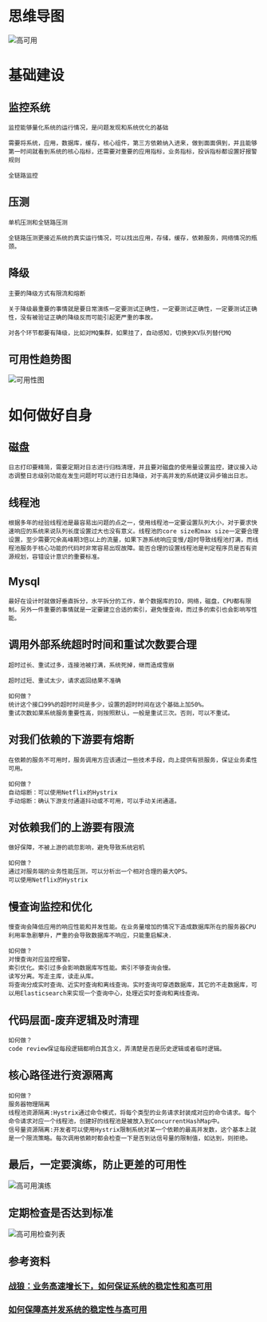 # 思维导图

![高可用](img/高可用.jpeg)

# 基础建设

## 监控系统

```
监控能够量化系统的运行情况，是问题发现和系统优化的基础

需要将系统，应用，数据库，缓存，核心组件，第三方依赖纳入进来，做到面面俱到，并且能够第一时间就看到系统的核心指标，还需要对重要的应用指标，业务指标，投诉指标都设置好报警规则

全链路监控
```

## 压测

```
单机压测和全链路压测

全链路压测更接近系统的真实运行情况，可以找出应用，存储，缓存，依赖服务，网络情况的瓶颈。
```

## 降级

```
主要的降级方式有限流和熔断

关于降级最重要的事情就是要日常演练一定要测试正确性，一定要测试正确性，一定要测试正确性，没有被验证正确的降级反而可能引起更严重的事故。

对各个环节都要有降级，比如对MQ集群，如果挂了，自动感知，切换到KV队列替代MQ
```

## 可用性趋势图

![可用性图](img/可用性图.jpeg)

# 如何做好自身

## 磁盘

```
日志打印要精简，需要定期对日志进行归档清理，并且要对磁盘的使用量设置监控，建议接入动态调整日志级别功能在发生问题时可以进行日志降级，对于高并发的系统建议异步输出日志。
```

## 线程池

```
根据多年的经验线程池是最容易出问题的点之一，使用线程池一定要设置队列大小，对于要求快速响应的系统来说队列长度设置过大也没有意义。线程池的core size和max size一定要合理设置，至少需要冗余高峰期3倍以上的流量，如果下游系统响应变慢/超时导致线程池打满，而线程池服务于核心功能的代码时非常容易出现故障。能否合理的设置线程池是判定程序员是否有资源规划，容错设计意识的重要标准。
```

## Mysql

```
最好在设计时就做好垂直拆分，水平拆分的工作，单个数据库的IO，网络，磁盘，CPU都有限制。另外一件重要的事情就是一定要建立合适的索引，避免慢查询，而过多的索引也会影响写性能。
```

## 调用外部系统超时时间和重试次数要合理

```
超时过长、重试过多，连接池被打满，系统死掉，继而造成雪崩

超时过短、重试太少，请求返回结果不准确

如何做？
统计这个接口99%的超时时间是多少，设置的超时时间在这个基础上加50%。
重试次数如果系统服务重要性高，则按照默认，一般是重试三次。否则，可以不重试。
```

## 对我们依赖的下游要有熔断

```
在依赖的服务不可用时，服务调用方应该通过一些技术手段，向上提供有损服务，保证业务柔性可用。

如何做？
自动熔断：可以使用Netflix的Hystrix
手动熔断：确认下游支付通道抖动或不可用，可以手动关闭通道。
```

## 对依赖我们的上游要有限流

```
做好保障，不被上游的疏忽影响，避免导致系统宕机

如何做？
通过对服务端的业务性能压测，可以分析出一个相对合理的最大QPS。
可以使用Netflix的Hystrix
```

## 慢查询监控和优化

```
慢查询会降低应用的响应性能和并发性能。在业务量增加的情况下造成数据库所在的服务器CPU利用率急剧攀升，严重的会导致数据库不响应，只能重启解决.

如何做？
对慢查询对应监控报警。
索引优化。索引过多会影响数据库写性能。索引不够查询会慢。
读写分离。写走主库，读走从库。
将查询分成实时查询、近实时查询和离线查询。实时查询可穿透数据库，其它的不走数据库，可以用Elasticsearch来实现一个查询中心，处理近实时查询和离线查询。
```

## 代码层面-废弃逻辑及时清理

```
如何做？
code review保证每段逻辑都明白其含义，弄清楚是否是历史逻辑或者临时逻辑。
```

## 核心路径进行资源隔离

```
如何做？
服务器物理隔离
线程池资源隔离:Hystrix通过命令模式，将每个类型的业务请求封装成对应的命令请求。每个命令请求对应一个线程池，创建好的线程池是被放入到ConcurrentHashMap中。
信号量资源隔离:开发者可以使用Hystrix限制系统对某一个依赖的最高并发数，这个基本上就是一个限流策略。每次调用依赖时都会检查一下是否到达信号量的限制值，如达到，则拒绝。
```

## 最后，一定要演练，防止更差的可用性

![高可用演练](img/高可用演练.jpeg)

## 定期检查是否达到标准

![高可用检查列表](img/高可用检查列表.jpeg)

## 参考资料

### [战狼：业务高速增长下，如何保证系统的稳定性和高可用](https://cloud.tencent.com/developer/article/1155057)

### [如何保障高并发系统的稳定性与高可用](https://cloud.tencent.com/developer/news/146703)

